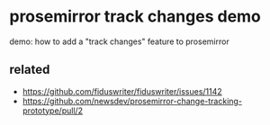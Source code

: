 # prosemirror track changes demo

demo: how to add a "track changes" feature to prosemirror

## related

* https://github.com/fiduswriter/fiduswriter/issues/1142
* https://github.com/newsdev/prosemirror-change-tracking-prototype/pull/2

